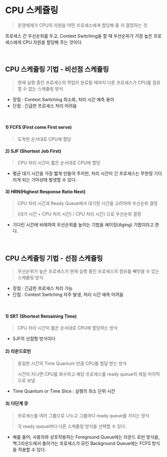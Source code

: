 # CPU 스케쥴링
> 운영체제가 CPU의 자원을 어떤 프로세스에게 할당해 줄 지 결정하는 것

프로세스 간 우선순위를 두고, Context Switching을 할 때 우선순위가 가장 높은 프로세스에게 CPU 자원을 할당해 주는 것이다. 

<br>

## CPU 스케쥴링 기법 - 비선점 스케쥴링
> 현재 실행 중인 프로세스의 작업이 완료될 때까지 다른 프로세스가 CPU를 점유할 수 없는 스케쥴링 방식

+ 장점 : Context Switching 최소화, 처리 시간 예측 용이
+ 단점 : 긴급한 프로세스 처리 어려움

<br>

#### 1) FCFS (First come First serve) 
> 도착한 순서대로 CPU에 할당

#### 2) SJF (Shortest Job First)
> CPU 처리 시간이 짧은 순서대로 CPU에 할당
+ 평균 대기 시간을 가장 짧게 만들어 주지만, 처리 시간이 긴 프로세스는 무한정 기다리게 되는 기아상태 발생할 수 있다.

#### 3) HRN(Highest Response Ratio Next)
> CPU 처리 시간과 Ready Queue에서 대기한 시간을 고려하여 우선순위 결정
> 
> (대기 시간 + CPU 처리 시간) / CPU 처리 시간) 으로 우선순위 결정

+ 기다린 시간에 비례하여 우선순위를 높이는 기법을 에이징(Aging) 기법이라고 한다.

<br>

## CPU 스케쥴링 기법 - 선점 스케쥴링
> 우선순위가 높은 프로세스가 현재 실행 중인 프로세스의 점유를 빼앗을 수 있는 스케쥴링 방식

+ 장점 : 긴급한 프로세스 처리 가능
+ 단점 : Context Switching 자주 발생, 처리 시간 예측 어려움

<br>

#### 1) SRT (Shortest Remaining Time)
> CPU 처리 시간이 짧은 순서대로 CPU에 할당하는 방식
+ SJF의 선점형 방식이다

#### 2) 라운드로빈
> 동일한 시간의 Time Quantum 만큼 CPU를 할달 받는 방식
> 
> 시간이 지나면 CPU를 회수하고 해당 프로세스를 ready queue의 제일 마지막으로 보냄

+ Time Quantum or Time Slice : 실행의 최소 단위 시간

#### 3) 다단계 큐
> 프로세스를 여러 그룹으로 나누고 그룹마다 ready queue를 가지는 방식
> 
> 각 ready queue마다 다른 스케쥴링 방식을 선택할 수 있다.

+ 예를 들어, 사용자와 상호작용하는 Foreground Queue에는 라운드 로빈 방식을, 백그라운드에서 돌아가는 프로세스가 모인 Background Queue에는 FCFS 방식을 적용할 수 있다.


